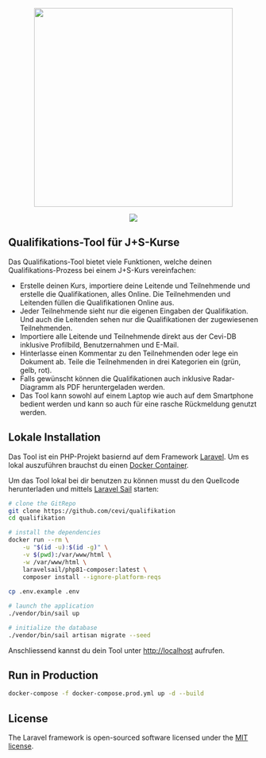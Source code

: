 <p align="center"><img src="https://quali.cevi.tools/img/logo.svg" width="400"></p>
<p align="center"><img src="https://quali.cevi.tools/img/photogrid.jpg"></p>

## Qualifikations-Tool für J+S-Kurse

Das Qualifikations-Tool bietet viele Funktionen, welche deinen Qualifikations-Prozess bei einem J+S-Kurs vereinfachen:

- Erstelle deinen Kurs, importiere deine Leitende und Teilnehmende und erstelle die Qualifikationen, alles Online. Die Teilnehmenden und Leitenden füllen die Qualifikationen Online aus.
- Jeder Teilnehmende sieht nur die eigenen Eingaben der Qualifikation. Und auch die Leitenden sehen nur die Qualifikationen der zugewiesenen Teilnehmenden.
- Importiere alle Leitende und Teilnehmende direkt aus der Cevi-DB inklusive Profilbild, Benutzernahmen und E-Mail.
- Hinterlasse einen Kommentar zu den Teilnehmenden oder lege ein Dokument ab. Teile die Teilnehmenden in drei Kategorien ein (grün, gelb, rot).
- Falls gewünscht können die Qualifikationen auch inklusive Radar-Diagramm als PDF heruntergeladen werden.
- Das Tool kann sowohl auf einem Laptop wie auch auf dem Smartphone bedient werden und kann so auch für eine rasche Rückmeldung genutzt werden.


## Lokale Installation

Das Tool ist ein PHP-Projekt basiernd auf dem Framework [Laravel](https://laravel.com/). Um es lokal auszuführen brauchst du einen [Docker Container](https://docs.docker.com/).

Um das Tool lokal bei dir benutzen zu können musst du den Quellcode herunterladen und mittels [Laravel Sail](https://laravel.com/docs/9.x/sail) starten:

```bash
# clone the GitRepo
git clone https://github.com/cevi/qualifikation
cd qualifikation

# install the dependencies
docker run --rm \
    -u "$(id -u):$(id -g)" \
    -v $(pwd):/var/www/html \
    -w /var/www/html \
    laravelsail/php81-composer:latest \
    composer install --ignore-platform-reqs
    
cp .env.example .env

# launch the application
./vendor/bin/sail up

# initialize the database
./vendor/bin/sail artisan migrate --seed
```
Anschliessend kannst du dein Tool unter [http://localhost](http://localhost) aufrufen.

## Run in Production

```bash
docker-compose -f docker-compose.prod.yml up -d --build
```

## License

The Laravel framework is open-sourced software licensed under the [MIT license](https://opensource.org/licenses/MIT).
